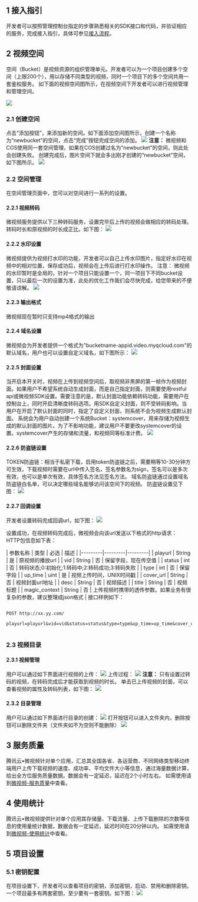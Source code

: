 ## 1 接入指引
开发者可以按照管理控制台指定的步骤熟悉相关的SDK接口和代码，并验证相应的服务，完成接入指引，具体可参见[接入流程](http://www.qcloud.com/doc/product/314/%E6%8E%A5%E5%85%A5%E6%B5%81%E7%A8%8B)。 
## 2 视频空间
空间（Bucket）是视频资源的组织管理单元。开发者可以为一个项目创建多个空间（上限200个），用以存储不同类型的视频，同时一个项目下的多个空间共用一套鉴权服务。
如下面的视频空间图所示，在视频空间下开发者可以进行视频管理和管理空间。

![](http://qzonestyle.gtimg.cn/qzone/vas/opensns/res/img/shipinkongjiantianjia1.png)
### 2.1 创建空间
点击“添加按钮”，来添加新的空间。如下面添加空间图所示，创建一个名称为“newbucket”的空间，点击“完成”按钮完成空间的添加。
![](http://qzonestyle.gtimg.cn/qzone/vas/opensns/res/img/shipinkongjiantianjia2.png)
**注意：** 微视频和COS使用同一套空间管理，如果在COS创建过名为“newbucket”的空间，则此处会创建失败。
创建完成后，图片空间下就会多出刚才创建的“newbucket”空间，如下图所示。
![](http://qzonestyle.gtimg.cn/qzone/vas/opensns/res/img/shipinkongfjianchuangjianwanbi.png)
### 2.2 空间管理
在空间管理页面中，您可以对空间进行一系列的设置。
#### 2.2.1 视频转码
微视频服务提供以下三种转码服务，设置完毕后上传的视频会做相应的转码处理。转码时长和原视频的时长成正比。如下图：
![](http://qzonestyle.gtimg.cn/qzone/vas/opensns/res/img/zhuanmashezhi.png)
#### 2.2.2 水印设置
微视频提供为视频打水印的功能，开发者可以自己上传水印图片，指定好水印在视频中的相对位置，保存成功后，视频会在上传后进行打水印操作。
注意： 微视频的水印暂时是全局的，针对一个项目只能设置一个，同一项目下不同bucket设置，只以最后一次的设置为准，此处的优化工作我们会尽快完成，给您带来的不便敬请谅解。
![](http://qzonestyle.gtimg.cn/qzone/vas/opensns/res/img/quanjushuiyin.png)
#### 2.2.3 输出格式
微视频现在暂时只支持mp4格式的输出
#### 2.2.4 域名设置
微视频会为开发者提供一个格式为"bucketname-appid.video.myqcloud.com"的默认域名，用户也可以设置自定义域名，如下图所示：
![](http://qzonestyle.gtimg.cn/qzone/vas/opensns/res/img/zidingyiyuming.png)
#### 2.2.5 封面设置
当开启本开关时，视频在上传到视频空间后，取视频非黑屏的第一帧作为视频封面。如果用户不希望系统自动生成封面，而是自己指定封面，则需要使用restful api或微视频SDK设置。需要注意的是，默认封面功能依赖转码功能，需要用户在控制台上，同时开启清晰度转码选项。用SDK自定义封面，则不受转码影响。当用户在开启了默认封面的同时，指定了自定义封面，则系统不会为视频生成默认封面。
系统会为用户自动创建一个系统Bucket：systemcover，用来存储为视频生成的默认封面的图片。为了不影响功能，建议用户不要更改systemcover的设置。systemcover产生的存储和流量，和视频同等标准计费。
![](http://qzonestyle.gtimg.cn/qzone/vas/opensns/res/img/fengmianshezhi.png)
#### 2.2.6 防盗链设置
TOKEN防盗链：相当于私密下载，启用token防盗链之后，需要稍等10-30分钟方可生效，下载视频时需要在url中传入签名，签名参数名为sign，签名可以是多次有效，也可以是单次有效，具体签名方法见签名方法。
域名防盗链通过设置域名防盗链白名单，可以决定哪些域名能够访问该空间下的视频。
防盗链设置见下图：
![](http://qzonestyle.gtimg.cn/qzone/vas/opensns/res/img/fangdaolian.png)
#### 2.2.7 回调设置
开发者设置转码完成回调url，如下图：
![](http://qzonestyle.gtimg.cn/qzone/vas/opensns/res/img/console-video-2.png)

设置成功，在视频转码完成后，微视频会向该url发送以下格式的http请求：
HTTP包信息如下表：

| 参数名称 | 类型 | 必选	| 描述 |
|---------|---------|---------|
| playurl | String | 是 | 原视频的播放url |
| vid | String | 否 | 保留字段，现在传空值 |
| status | int | 否 | 转码状态;0:初始化;1:转码中;2:转码成功;3:转码失败 |
| type | int | 否 | 保留字段 |
| up_time | uint | 是 | 视频上传时间，UNIX时间戳 |
| cover_url | String | 否 | 视频封面url地址 |
| desc | String | 否 | 视频描述 |
| title | String | 否 | 视频标题 |
| magic_context | String | 否 | 上传视频时携带的透传参数。如果业务有很复杂的参数，建议整理成json格式 |
接口样例如下：

```

POST http://xx.yy.com/

playurl=playurl&vid=vid&status=status&type=type&up_time=up_time&cover_url=cover_url&desc=desc&title=title&magic_context=magic_context


```

### 2.3 视频目录
#### 2.3.1 视频管理
用户可以通过如下界面进行视频的上传：
![](http://qzonestyle.gtimg.cn/qzone/vas/opensns/res/img/shipinshangchuan1.png)
上传过程：
![](http://qzonestyle.gtimg.cn/qzone/vas/opensns/res/img/shipinshangchuan2.png)
**注意：** 只有设置过转码的视频，在转码完成后才能获取到视频的时长。
单击已上传视频的封面，可以查看视频的属性及转码列表，如下图：
![](http://qzonestyle.gtimg.cn/qzone/vas/opensns/res/img/shipinshuxing.png)
#### 2.3.2 目录管理
用户可以通过如下界面进行目录的创建：
![](http://qzonestyle.gtimg.cn/qzone/vas/opensns/res/img/shipinmulu.png)
打开按钮可以进入文件夹内，删除按钮可以删除文件夹（文件夹如不为空则不能删除）
![](http://qzonestyle.gtimg.cn/qzone/vas/opensns/res/img/console-video-1.png)

## 3 服务质量
腾讯云•微视频针对单个应用，汇总其全国各省、各运营商、不同网络类型移动终端用户上传下载视频的速度、成功率、平均文件大小等信息，通过海量数据计算，给出全方位服务质量数据。数据会有一定延迟，延迟在2个小时左右。
如需使用请到[微视频-服务质量](http://console.qcloud.com/uvs/vservice)中查看。

## 4 使用统计
腾讯云•微视频提供针对单个应用其存储量、下载流量、上传下载删除的次数等信息的使用量统计数据，数据会有一定延迟，延迟时间在20分钟以内。 如需使用请到[微视频-使用统计](http://console.qcloud.com/uvs/vstatistics)中查看。

## 5 项目设置
### 5.1 密钥配置
在项目设置下，开发者可以查看项目的密钥，添加密钥，启动、禁用和删除密钥。一个项目最多有两套密钥，至少要有一套密钥。如下图：
![](http://qzonestyle.gtimg.cn/qzone/vas/opensns/res/img/mishiguanli.png)
